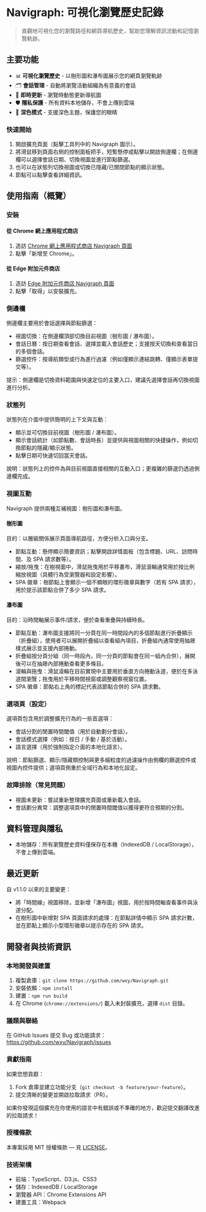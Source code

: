 Navigraph: 可視化瀏覽歷史記錄
===

> 直觀地可視化您的瀏覽路徑和網頁導航歷史，幫助您理解資訊流動和記憶瀏覽軌跡。

## 主要功能

- 📊 **可視化瀏覽歷史** - 以樹形圖和瀑布圖展示您的網頁瀏覽軌跡
- 🗂️ **會話管理** - 自動將瀏覽活動組織為有意義的會話
- 🔄 **即時更新** - 瀏覽時動態更新導航圖
- 🛡️ **隱私保護** - 所有資料本地儲存，不會上傳到雲端
- 🌙 **深色模式** - 支援深色主題，保護您的眼睛

### 快速開始

1. 開啟擴充頁面（點擊工具列中的 Navigraph 圖示）。
2. 將滑鼠移到頁面右側的控制面板把手，短暫懸停或點擊以開啟側邊欄；在側邊欄可以選擇會話日期、切換視圖並進行節點篩選。
3. 也可以在狀態列切換視圖或切換已隱藏/已關閉節點的顯示狀態。
4. 節點可以點擊查看詳細資訊。

## 使用指南（概覽）

### 安裝

#### 從 Chrome 網上應用程式商店

1. 造訪 [Chrome 網上應用程式商店 Navigraph 頁面](https://chrome.google.com/webstore/detail/navigraph/jfjgdldpgmnhclffkkcnbhleijeopkhi)
2. 點擊「新增至 Chrome」。

#### 從 Edge 附加元件商店

1. 造訪 [Edge 附加元件商店 Navigraph 頁面](https://microsoftedge.microsoft.com/addons/detail/ibcpeknflplfaljendadfkhmflhfnhdh)
2. 點擊「取得」以安裝擴充。

### 側邊欄

側邊欄主要用於會話選擇與節點篩選：

- 視圖切換：在側邊欄頂部切換目前視圖（樹形圖 / 瀑布圖）。
- 會話日曆：按日期查看會話、選擇並載入會話歷史；支援按天切換和查看當日的多個會話。
- 篩選控件：按導航類型或行為進行過濾（例如僅顯示連結跳轉、僅顯示表單提交等）。

提示：側邊欄是切換資料範圍與快速定位的主要入口，建議先選擇會話再切換視圖進行分析。

### 狀態列

狀態列在介面中提供簡明的上下文與互動：

- 顯示並可切換目前視圖（樹形圖 / 瀑布圖）。
- 顯示會話統計（如節點數、會話時長）並提供與視圖相關的快捷操作，例如切換節點的隱藏/顯示狀態。
- 點擊日期可快速切回當天會話。

說明：狀態列上的控件為與目前視圖直接相關的互動入口；更複雜的篩選仍透過側邊欄完成。

### 視圖互動

Navigraph 提供兩種互補視圖：樹形圖和瀑布圖。

#### 樹形圖

目的：以層級關係展示頁面導航路徑，方便分析入口與分支。

- 節點互動：懸停顯示簡要資訊；點擊開啟詳情面板（包含標題、URL、訪問時間、及 SPA 請求數等）。
- 縮放/拖曳：在樹視圖中，滑鼠拖曳用於平移畫布，滑鼠滾輪通常用於按比例縮放視圖（具體行為受瀏覽器和設定影響）。
- SPA 徽章：樹節點上會顯示一個不顯眼的環形徽章與數字（若有 SPA 請求），用於提示該節點合併了多少 SPA 請求。

#### 瀑布圖

目的：沿時間軸展示事件/請求，便於查看重疊與持續時長。

- 節點互動：瀑布圖支援將同一分頁在同一時間段內的多個節點進行折疊顯示（折疊組），使用者可以展開折疊組以查看組內項目，折疊組內通常使用抽屜樣式展示並支援內部捲動。
- 折疊組按分頁分組（同一時段內，同一分頁的節點會在同一組內合併），展開後可以在抽屜內部捲動查看更多條目。
- 滾輪與拖曳：滑鼠滾輪在目前實現中主要用於垂直方向捲動泳道，便於在多泳道間瀏覽；拖曳用於平移時間視窗或調整觀察視窗位置。
- SPA 徽章：節點右上角的標記代表該節點合併的 SPA 請求數。

### 選項頁（設定）

選項頁包含用於調整擴充行為的一些首選項：

- 會話分割的閒置時間閾值（用於自動劃分會話）。
- 會話模式選擇（例如：按日 / 手動 / 基於活動）。
- 語言選擇（用於強制指定介面的本地化語言）。

說明：節點篩選、顯示/隱藏類控制與更多細粒度的過濾操作由側欄的篩選控件或視圖內控件提供；選項頁側重於全域行為和本地化設定。

### 故障排除（常見問題）

- 視圖未更新：嘗試重新整理擴充頁面或重新載入會話。
- 會話劃分異常：調整選項頁中的閒置時間閾值以獲得更符合預期的分割。

## 資料管理與隱私

- 本地儲存：所有瀏覽歷史資料僅保存在本機（IndexedDB / LocalStorage），不會上傳到雲端。

## 最近更新

自 v1.1.0 以來的主要變更：

- 將「時間線」視圖移除，並新增「瀑布圖」視圖，用於按時間軸查看事件與泳道分配。
- 在樹形圖中新增對 SPA 頁面請求的處理：在節點詳情中顯示 SPA 請求計數，並在節點上顯示小型環形徽章以提示存在的 SPA 請求。

## 開發者與技術資訊

### 本地開發與建置

1. 複製倉庫：`git clone https://github.com/wxy/Navigraph.git`
2. 安裝依賴：`npm install`
3. 建置：`npm run build`
4. 在 Chrome (`chrome://extensions/`) 載入未封裝擴充，選擇 `dist` 目錄。

### 議題與聯絡

在 GitHub Issues 提交 Bug 或功能請求： https://github.com/wxy/Navigraph/issues

### 貢獻指南

如果您想貢獻：

1. Fork 倉庫並建立功能分支（`git checkout -b feature/your-feature`）。
2. 提交清晰的變更並開啟拉取請求（PR）。

如果你發現這個擴充在你使用的語言中有錯誤或不準確的地方，歡迎提交翻譯改進的拉取請求！

### 授權條款

本專案採用 MIT 授權條款 — 見 [LICENSE](LICENSE)。

### 技術架構

- 前端：TypeScript、D3.js、CSS3
- 儲存：IndexedDB / LocalStorage
- 瀏覽器 API：Chrome Extensions API
- 建置工具：Webpack